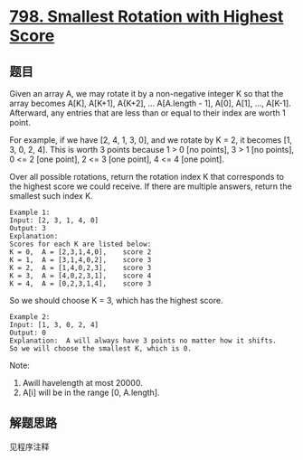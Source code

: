 # [798. Smallest Rotation with Highest Score](https://leetcode-cn.com/problems/smallest-rotation-with-highest-score/)

## 题目

Given an array A, we may rotate it by a non-negative integer K so that the array becomes A[K], A[K+1], A{K+2], ... A[A.length - 1], A[0], A[1], ..., A[K-1]. Afterward, any entries that are less than or equal to their index are worth 1 point.

For example, if we have [2, 4, 1, 3, 0], and we rotate by K = 2, it becomes [1, 3, 0, 2, 4]. This is worth 3 points because 1 > 0 [no points], 3 > 1 [no points], 0 <= 2 [one point], 2 <= 3 [one point], 4 <= 4 [one point].

Over all possible rotations, return the rotation index K that corresponds to the highest score we could receive. If there are multiple answers, return the smallest such index K.

```text
Example 1:
Input: [2, 3, 1, 4, 0]
Output: 3
Explanation:
Scores for each K are listed below:
K = 0,  A = [2,3,1,4,0],    score 2
K = 1,  A = [3,1,4,0,2],    score 3
K = 2,  A = [1,4,0,2,3],    score 3
K = 3,  A = [4,0,2,3,1],    score 4
K = 4,  A = [0,2,3,1,4],    score 3
```

So we should choose K = 3, which has the highest score.

```text
Example 2:
Input: [1, 3, 0, 2, 4]
Output: 0
Explanation:  A will always have 3 points no matter how it shifts.
So we will choose the smallest K, which is 0.
```

Note:

1. Awill havelength at most 20000.
1. A[i] will be in the range [0, A.length].

## 解题思路

见程序注释

